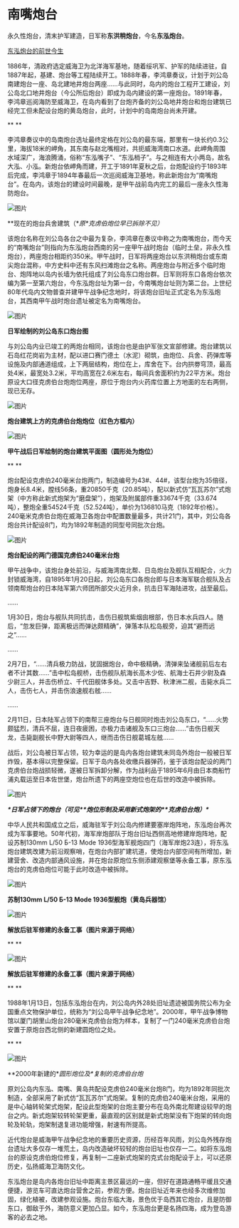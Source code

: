 # 南嘴炮台

永久性炮台，清末护军建造，日军称**东洪稍炮台**，今名**东泓炮台**。

[东泓炮台的前世今生](https://mp.weixin.qq.com/s?__biz=MzU4MjU2OTk2OQ==&mid=2247484076&idx=1&sn=73c37b2e2bb303661df7205816107e92&scene=21#wechat_redirect)

1886年，清政府选定威海卫为北洋海军基地，随着绥巩军、护军的陆续进驻，自1887年起，基建、炮台等工程陆续开工。1888年春，李鸿章奏议，计划于刘公岛南建炮台一座、岛北建地井炮台两座……与此同时，岛内的炮台工程开工建设，刘公岛北口地井炮台（今公所后炮台）即成为岛内建设的第一座炮台。1891年春，李鸿章巡阅海防至威海卫，在岛内看到了台炮齐备的刘公岛地井炮台和炮台建筑已经完工但未配设台炮的黄岛炮台，此时，计划中的岛南炮台尚未开建。

**
**

李鸿章奏议中的岛南炮台选址最终定格在刘公岛的最东端，那里有一块长约0.3公里，海拔18米的岬角，其东南与赵北嘴相对，共扼威海湾南口水道。此岬角周围水域深广，海浪腾涌，俗称“东泓嘴子”、“东泓梢子”。与之相连有大小两岛，故名大泓、小泓。新炮台依岬角而建，开工于1891年夏秋之后，台炮配设约于1893年后完成，李鸿章于1894年春最后一次巡阅威海卫基地，称此新炮台为“南嘴炮台”。在岛内，该炮台的建设时间最晚，是甲午战前岛内完工的最后一座永久性海防炮台。



![图片](https://mmbiz.qpic.cn/mmbiz_jpg/P1NdPqkG15Tjg1cOl9ZjJZpPTia3CpNaF2V8FBmUt7dcDog0l0DWDj7WNniaWygfaIY4xZVfsic2Hnu8Qdk9lTz4g/640?wx_fmt=jpeg&wxfrom=5&wx_lazy=1&wx_co=1)

**现在的炮台兵舍建筑（\**原\**克虏伯炮位早已拆除不见）**



该炮台名称在刘公岛各台之中最为复杂，李鸿章在奏议中称之为南嘴炮台，而今天的“南嘴炮台”则指向为东泓炮台西南的另一座甲午战时炮台（临时土垒，非永久性炮台），两座炮台相距约350米。甲午战时，日军将两座炮台以东洪稍炮台或东南尖炮台混称，中方史料中还有东风扫滩炮台之名称。两座炮台与附近多个临时炮台、炮阵地以岛内长墙为依托组成了刘公岛东口炮台群。日军则将东口各炮台依次编为第一至第六炮台，今东泓炮台址为第一台，今南嘴炮台址则为第二台。上世纪80年代岛内文物普查并建甲午战争纪念地时，将该炮台旧址正式定名为东泓炮台，其西南甲午战时炮台遗址被定名为南嘴炮台。



![图片](https://mmbiz.qpic.cn/mmbiz_jpg/P1NdPqkG15SsjG0sMnbGLm3J7zDicZ6AeytHI74gT0jVD4SOaB2Wjpq81criaAibGzTcSNkm4QHAZKJUNIYkn7KoA/640?wx_fmt=jpeg&wxfrom=5&wx_lazy=1&wx_co=1)

**日军绘制的刘公岛东口炮台图**



与刘公岛内业已竣工的两炮台相同，该炮台也是由护军张文宣部修建。炮台建筑以石岛红花岗岩为主材，配以进口赛门德土（水泥）砌筑，由炮位、兵舍、药弹库等设施及内部通道组成，上下两层结构，炮位在上，库舍在下。台内拱劵穹顶，最高处4米，最宽处3.2米，平均高宽在2.6米左右，每间兵舍面积约为22平方米。炮台原设大口径克虏伯台炮炮位两座，原位于炮台内火药库位置上方地面的左右两侧，现已无存。



![图片](https://mmbiz.qpic.cn/mmbiz_jpg/P1NdPqkG15RaMvtPGicSrhblXCEibV9hThnicrQnS527VjksVhibtg0C5a0TCe9OmWykAKg67d8g6hCMRu5gJZia4ZA/640?wx_fmt=jpeg&wxfrom=5&wx_lazy=1&wx_co=1)

**炮台建筑上方的克虏伯台炮炮位（红色方框内）**



![图片](https://mmbiz.qpic.cn/mmbiz_jpg/P1NdPqkG15Tjg1cOl9ZjJZpPTia3CpNaFeyAOLzgibOqLicWdAiablo20Somk3DDzDFGkCgSDEZXf6dqs4MEzWfscA/640?wx_fmt=jpeg&wxfrom=5&wx_lazy=1&wx_co=1)

**甲午战后日军绘制的炮台建筑平面图（圆形处为炮位）**

**
**

炮台配设克虏伯240毫米台炮两门，制造编号为43#、44#，该型台炮为35倍径，炮身长8.4米，膛线56条，重20850千克（20.85吨），配以新式仿“瓦瓦苏尔”式炮架（中方称此新式炮架为“磨盘架”），炮架及附属部件重33674千克（33.674吨），整炮全重54524千克（52.524吨），单价为136810马克（1892年价格）。240毫米克虏伯台炮在威海卫各炮台中配置数量最多，共计21门，其中，刘公岛各炮台共计配设8门，均为1892年制造的同型号同批次台炮。



![图片](https://mmbiz.qpic.cn/mmbiz_jpg/P1NdPqkG15Tjg1cOl9ZjJZpPTia3CpNaFBAywBak85yrY9lguCGiccDAicK8icE5ibdjO3NQmryWyPGgzSlXXUyp5zA/640?wx_fmt=jpeg&wxfrom=5&wx_lazy=1&wx_co=1)

**炮台配设的两门德国克虏伯240毫米台炮**



甲午战争中，该炮台身处前沿，与威海湾南北帮、日岛炮台及舰队互相配合，火力封锁威海湾，自1895年1月20日起，刘公岛东口各炮台即与日本海军联合舰队及占领南帮炮台的日本陆军第六师团所部交火近月余，抗击日军海陆进攻，战至最后。

……

1月30日，炮台与舰队共同抗击，击伤日舰筑紫烟囱根部，伤日本水兵四人。随后，“忽发巨弹，距离极远而弹达颇精确”，弹落本队松岛舰旁，迫其“避而远之”……

……

2月7日，“……清兵极力防战，犹固据炮台，命中极精确，清弹来坠诸舰前后左右者不计其数……”击中松岛舰桥，击伤舰队航海长高木少佐、航海士石井少尉及森少尉三人，并击伤桥立、千代田舰体多处。又击中吉野、秋津洲二舰，击毙水兵二人，击伤七人，并击伤浪速舰右舷……

……

2月11日，日本陆军占领下的南帮三座炮台与日舰同时炮击刘公岛东口，“……火势颇猛烈，清兵不屈，连日夜疲困，亦极力击诸舰及东口三炮台……”击伤日舰天龙，击毙副舰长中野大尉等四人，继而击伤日舰葛城左舷……



战后，刘公岛被日军占领，较为幸运的是岛内各炮台建筑未同岛外炮台一般被日军炸毁，基本得以完整保留。日军于岛内各处收缴兵器弹药，鉴于该炮台配设的两门克虏伯台炮战损轻微，遂被日军拆卸分解，作为战利品于1895年6月由日本商船竹浦丸载运至日本佐世堡，炮台所遗下的两座空炮位也在后世的改造中被拆除。



![图片](https://mmbiz.qpic.cn/mmbiz_jpg/P1NdPqkG15Tjg1cOl9ZjJZpPTia3CpNaFcvpSSp02n87nADnibEZMvl3rDnfXpxbBuFOzibCxdliaVR10QkkDfvrPw/640?wx_fmt=jpeg&wxfrom=5&wx_lazy=1&wx_co=1)

***\*日军占领下的炮台（可见\*\*炮位形制及采用新式炮架的\*\*克虏伯台炮）\****



中华人民共和国成立之后，威海驻军于刘公岛内修建要塞岸炮阵地，东泓炮台再次成为军事要地。50年代初，海军岸炮部队于炮台旧址西侧高地修建岸炮阵地，配设苏制130mm L/50 Б-13 Mode 1936型海军舰炮四门（海军岸炮23连），将东泓炮台建筑改建为前沿观察哨，在炮台内部扩建坑道，使炮台内部空间有所增加，新建营舍、改造内部通风设施，并在炮台原炮位东侧添建观察堡等永备工事，原东泓炮台的克虏伯炮位可能于此时改造中被拆除。



![图片](https://mmbiz.qpic.cn/mmbiz_jpg/P1NdPqkG15SsjG0sMnbGLm3J7zDicZ6AeBxDWjkeN5a3GUPFV8Czsh18542icdgdaicatL3jH6lkKHddnjmeB262w/640?wx_fmt=jpeg&wxfrom=5&wx_lazy=1&wx_co=1)

**苏制130mm L/50 Б-13 Mode 1936型舰炮（黄岛兵器馆）**



![图片](https://mmbiz.qpic.cn/mmbiz_jpg/P1NdPqkG15SsjG0sMnbGLm3J7zDicZ6Aeiciclib29XrVY9KWj2poFdK9sMzWQDY4p1BibXiaIzFS00OftGBicEns71Wg/640?wx_fmt=jpeg&wxfrom=5&wx_lazy=1&wx_co=1)

**解放后驻军修建的永备工事（图片来源于网络）**

**
**

![图片](https://mmbiz.qpic.cn/mmbiz_jpg/P1NdPqkG15SsjG0sMnbGLm3J7zDicZ6AemkKsejcic6lrl57GtWbeBCrv5HZMpiaajsTECouGibY0OLnZRXh9A1sGw/640?wx_fmt=jpeg&wxfrom=5&wx_lazy=1&wx_co=1)

**解放后驻军修建的永备工事（图片来源于网络）**

**
**

1988年1月13日，包括东泓炮台在内，刘公岛内外28处旧址遗迹被国务院公布为全国重点文物保护单位，统称为“刘公岛甲午战争纪念地”。2000年，甲午战争博物馆以厦门胡里山炮台280毫米克虏伯台炮为样本，复制了一门240毫米克虏伯台炮安置于原炮台西北侧的新建圆炮位之处。

**
**

![图片](https://mmbiz.qpic.cn/mmbiz_jpg/P1NdPqkG15Tjg1cOl9ZjJZpPTia3CpNaFbNFjIedVvLJKdQMf1c2hLuoWIuNomRWT8ibM2cBeCIR3MGdme2MfDpw/640?wx_fmt=jpeg&wxfrom=5&wx_lazy=1&wx_co=1)

**2000年新建的\**圆形炮位及\**复制的克虏伯台炮**



原刘公岛内东泓、南嘴、黄岛共配设克虏伯240毫米台炮8门，均为1892年同批次制造，全部采用了新式仿“瓦瓦苏尔”式炮架。复制的克虏伯240毫米台炮，采用的是中心轴转轮架式炮架，配设此型炮架的台炮主要分布在岛外南北帮建设较早的炮台之内。新式炮架较转轮架更重，最直观的区别就是新式炮架没有下炮架的转向炮轮及轮轨，炮架制退复进功能增强，射速有所提高。



近代炮台是威海甲午战争纪念地的重要历史资源，历经百年风雨，刘公岛外残存炮台遗址大多仅存一堆荒土，岛内改造破坏较轻的炮台旧址也仅存一二。如将东泓炮台的原设克虏伯炮位修复，再复制一二座新式炮架的克式台炮配设于上，可以还原历史，弘扬威海卫海防文化。



东泓炮台是岛内各炮台旧址中距离主景区最远的一座，但好在道路通畅平缓且交通便捷，游览车可直达炮台营舍之前，参观方便。炮台旧址近年来也经多次维修加固，绿化植被，改建参观设施。炮台东临大海，景色优于岛西其它炮台，且是防御东口，御敌于外，海防意义更加凸显。如今，东泓炮台更是名扬四海，成为登岛游客的必去之地。